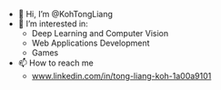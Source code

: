 - 👋 Hi, I’m @KohTongLiang
- 👀 I’m interested in:
  - Deep Learning and Computer Vision
  - Web Applications Development
  - Games
- 📫 How to reach me
  - www.linkedin.com/in/tong-liang-koh-1a00a9101

<!---
KohTongLiang/KohTongLiang is a ✨ special ✨ repository because its `README.md` (this file) appears on your GitHub profile.
You can click the Preview link to take a look at your changes.
--->
